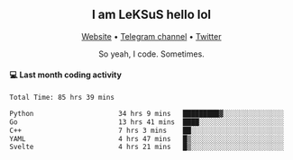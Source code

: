 <h2 align="center">I am LeKSuS hello lol</h2>
<div align="center">
  <a href="https://leksus.net">Website</a> •
  <a href="https://t.me/leksus_was_here">Telegram channel</a> •
  <a href="https://twitter.com/___LeKSuS___">Twitter</a>
</div>
<p align="center">So yeah, I code. Sometimes.</p>

#### :computer: Last month coding activity
<!--START_SECTION:waka-->

```txt
Total Time: 85 hrs 39 mins

Python                     34 hrs 9 mins   █████████▓░░░░░░░░░░░░░░░   39.11 %
Go                         13 hrs 41 mins  ████░░░░░░░░░░░░░░░░░░░░░   15.68 %
C++                        7 hrs 3 mins    ██░░░░░░░░░░░░░░░░░░░░░░░   08.07 %
YAML                       4 hrs 47 mins   █▒░░░░░░░░░░░░░░░░░░░░░░░   05.49 %
Svelte                     4 hrs 21 mins   █▒░░░░░░░░░░░░░░░░░░░░░░░   04.99 %
```

<!--END_SECTION:waka-->

<!-- flag{4_l0t_0f_1nter35t1ng_th1ng5_4r3_1n_publ1c_d0m41n} -->
